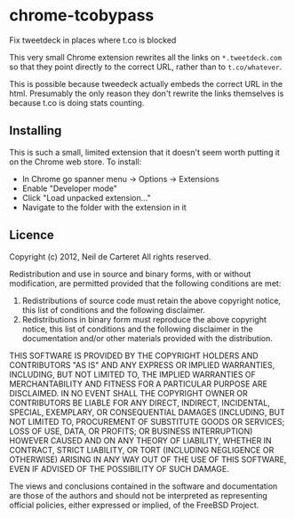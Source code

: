chrome-tcobypass
================

Fix tweetdeck in places where t.co is blocked

This very small Chrome extension rewrites all the links on `*.tweetdeck.com` so
that they point directly to the correct URL, rather than to `t.co/whatever`.

This is possible because tweedeck actually embeds the correct URL in the html.
Presumably the only reason they don't rewrite the links themselves is because
t.co is doing stats counting.

Installing
----------
This is such a small, limited extension that it doesn't seem worth putting it on
the Chrome web store. To install:

*   In Chrome go spanner menu -> Options -> Extensions
*   Enable "Developer mode"
*   Click "Load unpacked extension..."
*   Navigate to the folder with the extension in it

Licence
-------
Copyright (c) 2012, Neil de Carteret
All rights reserved.

Redistribution and use in source and binary forms, with or without
modification, are permitted provided that the following conditions are met: 

1. Redistributions of source code must retain the above copyright notice, this
   list of conditions and the following disclaimer. 
2. Redistributions in binary form must reproduce the above copyright notice,
   this list of conditions and the following disclaimer in the documentation
   and/or other materials provided with the distribution. 

THIS SOFTWARE IS PROVIDED BY THE COPYRIGHT HOLDERS AND CONTRIBUTORS "AS IS" AND
ANY EXPRESS OR IMPLIED WARRANTIES, INCLUDING, BUT NOT LIMITED TO, THE IMPLIED
WARRANTIES OF MERCHANTABILITY AND FITNESS FOR A PARTICULAR PURPOSE ARE
DISCLAIMED. IN NO EVENT SHALL THE COPYRIGHT OWNER OR CONTRIBUTORS BE LIABLE FOR
ANY DIRECT, INDIRECT, INCIDENTAL, SPECIAL, EXEMPLARY, OR CONSEQUENTIAL DAMAGES
(INCLUDING, BUT NOT LIMITED TO, PROCUREMENT OF SUBSTITUTE GOODS OR SERVICES;
LOSS OF USE, DATA, OR PROFITS; OR BUSINESS INTERRUPTION) HOWEVER CAUSED AND
ON ANY THEORY OF LIABILITY, WHETHER IN CONTRACT, STRICT LIABILITY, OR TORT
(INCLUDING NEGLIGENCE OR OTHERWISE) ARISING IN ANY WAY OUT OF THE USE OF THIS
SOFTWARE, EVEN IF ADVISED OF THE POSSIBILITY OF SUCH DAMAGE.

The views and conclusions contained in the software and documentation are those
of the authors and should not be interpreted as representing official policies, 
either expressed or implied, of the FreeBSD Project.